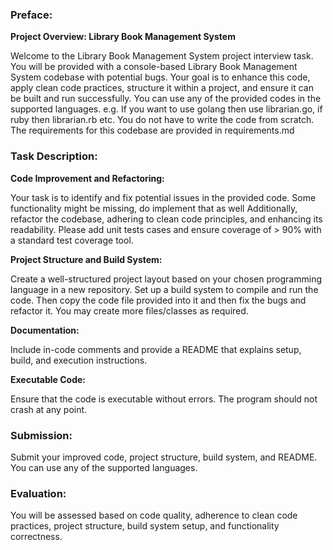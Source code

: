 ### Preface:

**Project Overview: Library Book Management System**

Welcome to the Library Book Management System project interview task. You will be provided with a console-based Library Book Management System codebase with potential bugs. Your goal is to enhance this code, apply clean code practices, structure it within a project, and ensure it can be built and run successfully. You can use any of the provided codes in the supported languages. e.g. If you want to use golang then use librarian.go, if ruby then librarian.rb etc. You do not have to write the code from scratch. The requirements for this codebase are provided in requirements.md

### Task Description:


**Code Improvement and Refactoring:**

Your task is to identify and fix potential issues in the provided code. Some functionality might be missing, do implement that as well Additionally, refactor the codebase, adhering to clean code principles, and enhancing its readability. Please add unit tests cases and ensure coverage of > 90%  with a standard test coverage tool.

**Project Structure and Build System:**

Create a well-structured project layout based on your chosen programming language in a new repository. Set up a build system to compile and run the code. Then copy the code file provided into it and then fix the bugs and refactor it. You may create more files/classes as required.

**Documentation:**

Include in-code comments and provide a README that explains setup, build, and execution instructions.

**Executable Code:**

Ensure that the code is executable without errors. The program should not crash at any point.

### Submission:

Submit your improved code, project structure, build system, and README. You can use any of the supported languages.

### Evaluation:

You will be assessed based on code quality, adherence to clean code practices, project structure, build system setup, and functionality correctness.
